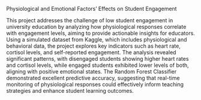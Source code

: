 Physiological and Emotional Factors’ Effects on Student Engagement

This project addresses the challenge of low student engagement in university education by analyzing how physiological responses correlate with engagement levels, aiming to provide actionable insights for educators. Using a simulated dataset from Kaggle, which includes physiological and behavioral data, the project explores key indicators such as heart rate, cortisol levels, and self-reported engagement. The analysis revealed significant patterns, with disengaged students showing higher heart rates and cortisol levels, while engaged students exhibited lower levels of both, aligning with positive emotional states. The Random Forest Classifier demonstrated excellent predictive accuracy, suggesting that real-time monitoring of physiological responses could effectively inform teaching strategies and enhance student learning outcomes. 

